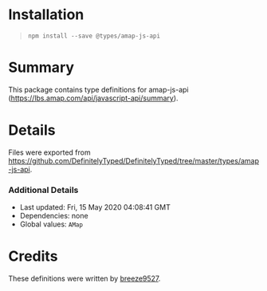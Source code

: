 # Installation
> `npm install --save @types/amap-js-api`

# Summary
This package contains type definitions for amap-js-api (https://lbs.amap.com/api/javascript-api/summary).

# Details
Files were exported from https://github.com/DefinitelyTyped/DefinitelyTyped/tree/master/types/amap-js-api.

### Additional Details
 * Last updated: Fri, 15 May 2020 04:08:41 GMT
 * Dependencies: none
 * Global values: `AMap`

# Credits
These definitions were written by [breeze9527](https://github.com/breeze9527).

